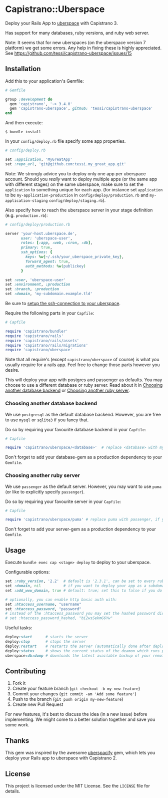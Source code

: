 # Capistrano::Uberspace

Deploy your Rails App to [uberspace](http://uberspace.de) with Capistrano 3.

Has support for many databases, ruby versions, and ruby web server.

Note: It seems that for new uberspaces (on the uberspace version 7 platform) we get some errors. Any help in fixing these is highly appreciated. See https://github.com/tessi/capistrano-uberspace/issues/15

## Installation

Add this to your application's Gemfile:

```ruby
# Gemfile

group :development do
  gem 'capistrano', '~> 3.4.0'
  gem 'capistrano-uberspace', github: 'tessi/capistrano-uberspace'
end
```

And then execute:

    $ bundle install

In your `config/deploy.rb` file specify some app properties.

```ruby
# config/deploy.rb

set :application, 'MyGreatApp'
set :repo_url, 'git@github.com:tessi.my_great_app.git'
```

Note: We strongly advice you to deploy only one app per uberspace account. Should you *really* want to deploy multiple apps (or the same app with different stages) on the same uberspace, make sure to set the `application` to something unique for each app. (for instance set `application` to be `my-application-production` in `config/deploy/production.rb` and `my-application-staging` `config/deploy/staging.rb`).

Also specify how to reach the uberspace server in your stage definition (e.g. `production.rb`):

```ruby
# config/deploy/production.rb

server 'your-host.uberspace.de',
       user: 'uberspace-user',
       roles: [:app, :web, :cron, :db],
       primary: true,
       ssh_options: {
         keys: %w{~/.ssh/your_uberspace_private_key},
         forward_agent: true,
         auth_methods: %w(publickey)
       }

set :user, 'uberspace-user'
set :environment, :production
set :branch, :production
set :domain, 'my-subdomain.example.tld'
```

Be sure to [setup the ssh-connection to your uberspace](https://wiki.uberspace.de/system:ssh#login_mit_ssh-schluessel1).

Require the following parts in your `Capfile`:

```ruby
# Capfile

require 'capistrano/bundler'
require 'capistrano/rails'
require 'capistrano/rails/assets'
require 'capistrano/rails/migrations'
require 'capistrano/uberspace'
```

Note that all require's (except `capistrano/uberspace` of course) is what you usually require for a rails app. Feel free to change those parts however you desire.

This will deploy your app with postgres and passenger as defaults.
You may choose to use a different database or ruby server.
Read about it in [Choosing another database backend](#choosing-another-database-backend) or [Choosing another ruby server](#choosing-another-ruby-server).

### Choosing another database backend

We use `postgresql` as the default database backend.
However, you are free to use `mysql` or `sqlite3` if you fancy that.

Do so by requiring your favourite database backend in your `Capfile`:

```ruby
# Capfile

require 'capistrano/uberspace/<database>'  # replace <database> with mysql, postgresql, or sqlite3
```

Don't forget to add your database-gem as a production dependency to your `Gemfile`.

### Choosing another ruby server

We use `passenger` as the default server.
However, you may want to use `puma` (or like to explicitly specify `passenger`).

Do so by requiring your favourite server in your `Capfile`:

```ruby
# Capfile

require 'capistrano/uberspace/puma' # replace puma with passenger, if you prefer passenger
```

Don't forget to add your server-gem as a production dependency to your `Gemfile`.

## Usage

Execute `bundle exec cap <stage> deploy` to deploy to your uberspace.

Configurable options:

```ruby
set :ruby_version, '2.2'  # default is '2.3.1', can be set to every ruby version supported by uberspace.
set :domain, nil          # if you want to deploy your app as a subdomain, configure it here. Use the full URI. E.g. my-custom.example.tld
set :add_www_domain, true # default: true; set this to false if you do not want to also use your subdomain with prefixed www.

# optionally, you can enable http basic auth with:
set :htaccess_username, "username"
set :htaccess_password, "password"
# instead of the :htaccess_password you may set the hashed password directly:
# set :htaccess_password_hashed, "bi2wsSekmG6Yw"
```

Useful tasks:

```ruby
deploy:start      # starts the server
deploy:stop       # stops the server
deploy:restart    # restarts the server (automatically done after deploy)
deploy:status     # shows the current status of the deamon which runs passenger
uberspace:db:dump # downloads the latest available backup of your remote database to tmp/dump.{sql,sqlite3}
```

## Contributing

1. Fork it
2. Create your feature branch (`git checkout -b my-new-feature`)
3. Commit your changes (`git commit -am 'Add some feature'`)
4. Push to the branch (`git push origin my-new-feature`)
5. Create new Pull Request

For new features, it's best to discuss the idea (in a new issue) before implementing. We might come to a better solution together and save you some work.

## Thanks

This gem was inspired by the awesome [uberspacify](https://github.com/yeah/uberspacify) gem, which lets you deploy your Rails app to uberspace with Capistrano 2.

## License

This project is licensed under the MIT License. See the `LICENSE` file for details.
